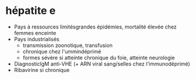 # hépatite e



- Pays à ressources limitésgrandes épidémies, mortalité élevée chez femmes enceinte 
- Pays industrialisés
    - transmission zoonotique, transfusion
    - chronique chez l'ummindéprimé
    - formes sévère si atteinte chronique du foie, atteinte neurologie 
- DiagnosticIgM anti-VHE (+ ARN viral sang/selles chez l'immunodéprimé) 
- Ribavirine si chronique 

